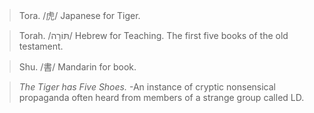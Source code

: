 > Tora. /虎/
> Japanese for Tiger.

> Torah. /תּוֹרָה/
> Hebrew for Teaching. The first five books of the old testament.

> Shu. /書/
> Mandarin for book.

> _The Tiger has Five Shoes._
> -An instance of cryptic nonsensical propaganda often heard from members of a strange group called LD.
